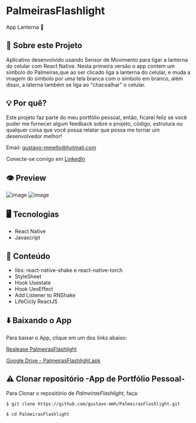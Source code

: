 # PalmeirasFlashlight

App Lanterna 🔦 

## 📌 Sobre este Projeto

Aplicativo desenvolvido usando Sensor de Movimento para ligar a lanterna do celular com React Native. Nesta primeira versão o app contem um simbolo do Palmeiras,que ao ser clicado liga a lanterna do celular, e muda a imagem do simbolo por uma tela branca com o simbolo em branco, além disso, a laterna também se liga ao "chacoalhar" o celular.

## 💡 Por quê?

Este projeto faz parte do meu portfólio pessoal, então, ficarei feliz se você puder me fornecer algum feedback sobre o projeto, código, estrutura ou qualquer coisa que você possa relatar que possa me tornar um desenvolvedor melhor!

Email: gustavo-mmello@hotmail.com

Conecte-se comigo em [LinkedIn](https://www.linkedin.com/in/gustavo-m-mello/)

## 👁️ Preview 
![image](https://user-images.githubusercontent.com/31542242/171121510-b3c39421-1b3e-4234-944a-392ce6f84026.png)
![image](https://user-images.githubusercontent.com/31542242/171121637-4f24ff50-5eff-46c7-8c72-bd529bb9558b.png)

## 🖥️ Tecnologias

- React Native
- Javascript

## 📝 Conteúdo 

- libs: react-native-shake e react-native-torch
- StyleSheet
- Hook Usestate
- Hook UesEffect
- Add Listener to RNShake
- LifeCicly ReactJS

## ⬇️ Baixando o App

Para baixar o App, clique em um dos links abaixo:

[Realease PalmeirasFlashlight](https://github.com/gustavo-mmh/PalmeirasFlashlight/releases/tag/V1.0.0)

[Google Drive - PalmeirasFlashlight.apk](https://drive.google.com/file/d/15O6evwKny7PrsoCAeHwyaIrZwniQbGud/view?usp=sharing) 

## ⚠️ Clonar repositório -App de Portfólio Pessoal-

Para Clonar o repositório de *PalmeirasFlashlight*, faça:

```
$ git clone https://github.com/gustavo-mmh/PalmeirasFlashlight.git

$ cd PalmeirasFlashlight 

```
